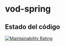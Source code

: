 # vod-spring

## Estado del código
[![Maintainability Rating](https://sonarcloud.io/api/project_badges/measure?project=Mariavernia_vod-spring&metric=sqale_rating)](https://sonarcloud.io/dashboard?id=Mariavernia_vod-spring)
